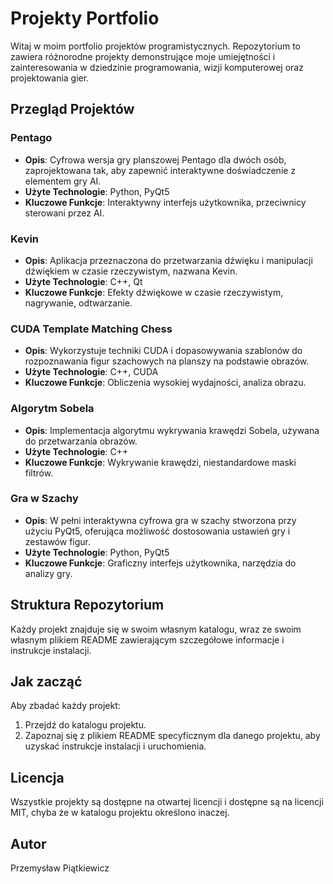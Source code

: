 # Projekty Portfolio

Witaj w moim portfolio projektów programistycznych. Repozytorium to zawiera różnorodne projekty demonstrujące moje umiejętności i zainteresowania w dziedzinie programowania, wizji komputerowej oraz projektowania gier.

## Przegląd Projektów

### Pentago
- **Opis**: Cyfrowa wersja gry planszowej Pentago dla dwóch osób, zaprojektowana tak, aby zapewnić interaktywne doświadczenie z elementem gry AI.
- **Użyte Technologie**: Python, PyQt5
- **Kluczowe Funkcje**: Interaktywny interfejs użytkownika, przeciwnicy sterowani przez AI.

### Kevin
- **Opis**: Aplikacja przeznaczona do przetwarzania dźwięku i manipulacji dźwiękiem w czasie rzeczywistym, nazwana Kevin.
- **Użyte Technologie**: C++, Qt
- **Kluczowe Funkcje**: Efekty dźwiękowe w czasie rzeczywistym, nagrywanie, odtwarzanie.

### CUDA Template Matching Chess
- **Opis**: Wykorzystuje techniki CUDA i dopasowywania szablonów do rozpoznawania figur szachowych na planszy na podstawie obrazów.
- **Użyte Technologie**: C++, CUDA
- **Kluczowe Funkcje**: Obliczenia wysokiej wydajności, analiza obrazu.

### Algorytm Sobela
- **Opis**: Implementacja algorytmu wykrywania krawędzi Sobela, używana do przetwarzania obrazów.
- **Użyte Technologie**: C++
- **Kluczowe Funkcje**: Wykrywanie krawędzi, niestandardowe maski filtrów.

### Gra w Szachy
- **Opis**: W pełni interaktywna cyfrowa gra w szachy stworzona przy użyciu PyQt5, oferująca możliwość dostosowania ustawień gry i zestawów figur.
- **Użyte Technologie**: Python, PyQt5
- **Kluczowe Funkcje**: Graficzny interfejs użytkownika, narzędzia do analizy gry.

## Struktura Repozytorium
Każdy projekt znajduje się w swoim własnym katalogu, wraz ze swoim własnym plikiem README zawierającym szczegółowe informacje i instrukcje instalacji.

## Jak zacząć
Aby zbadać każdy projekt:
1. Przejdź do katalogu projektu.
2. Zapoznaj się z plikiem README specyficznym dla danego projektu, aby uzyskać instrukcje instalacji i uruchomienia.

## Licencja
Wszystkie projekty są dostępne na otwartej licencji i dostępne są na licencji MIT, chyba że w katalogu projektu określono inaczej.

## Autor
Przemysław Piątkiewicz
